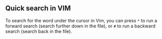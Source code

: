## Quick search in VIM

To search for the word under the cursor in Vim, you can press ```*``` to run a
forward search (search further down in the file), or ```#``` to run a backward
search (search back in the file).
